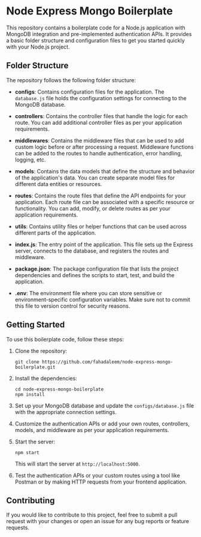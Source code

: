 # Node Express Mongo Boilerplate

This repository contains a boilerplate code for a Node.js application with MongoDB integration and pre-implemented authentication APIs. It provides a basic folder structure and configuration files to get you started quickly with your Node.js project.

## Folder Structure

The repository follows the following folder structure:

- **configs**: Contains configuration files for the application. The `database.js` file holds the configuration settings for connecting to the MongoDB database.

- **controllers**: Contains the controller files that handle the logic for each route. You can add additional controller files as per your application requirements.

- **middlewares**: Contains the middleware files that can be used to add custom logic before or after processing a request. Middleware functions can be added to the routes to handle authentication, error handling, logging, etc.

- **models**: Contains the data models that define the structure and behavior of the application's data. You can create separate model files for different data entities or resources.

- **routes**: Contains the route files that define the API endpoints for your application. Each route file can be associated with a specific resource or functionality. You can add, modify, or delete routes as per your application requirements.

- **utils**: Contains utility files or helper functions that can be used across different parts of the application.

- **index.js**: The entry point of the application. This file sets up the Express server, connects to the database, and registers the routes and middleware.

- **package.json**: The package configuration file that lists the project dependencies and defines the scripts to start, test, and build the application.

- **.env**: The environment file where you can store sensitive or environment-specific configuration variables. Make sure not to commit this file to version control for security reasons.

## Getting Started

To use this boilerplate code, follow these steps:

1. Clone the repository:

   ```
   git clone https://github.com/fahadaleem/node-express-mongo-boilerplate.git
   ```

2. Install the dependencies:

   ```
   cd node-express-mongo-boilerplate
   npm install
   ```

3. Set up your MongoDB database and update the `configs/database.js` file with the appropriate connection settings.

4. Customize the authentication APIs or add your own routes, controllers, models, and middleware as per your application requirements.

5. Start the server:

   ```
   npm start
   ```

   This will start the server at `http://localhost:5000`.

6. Test the authentication APIs or your custom routes using a tool like Postman or by making HTTP requests from your frontend application.

## Contributing

If you would like to contribute to this project, feel free to submit a pull request with your changes or open an issue for any bug reports or feature requests.
